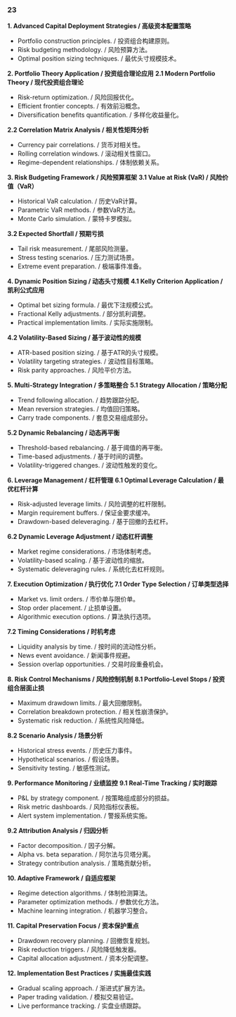 ### 23

**1. Advanced Capital Deployment Strategies / 高级资本配置策略**
- Portfolio construction principles. / 投资组合构建原则。
- Risk budgeting methodology. / 风险预算方法。
- Optimal position sizing techniques. / 最优头寸规模技术。

**2. Portfolio Theory Application / 投资组合理论应用**
**2.1 Modern Portfolio Theory / 现代投资组合理论**
- Risk-return optimization. / 风险回报优化。
- Efficient frontier concepts. / 有效前沿概念。
- Diversification benefits quantification. / 多样化收益量化。

**2.2 Correlation Matrix Analysis / 相关性矩阵分析**
- Currency pair correlations. / 货币对相关性。
- Rolling correlation windows. / 滚动相关性窗口。
- Regime-dependent relationships. / 体制依赖关系。

**3. Risk Budgeting Framework / 风险预算框架**
**3.1 Value at Risk (VaR) / 风险价值（VaR）**
- Historical VaR calculation. / 历史VaR计算。
- Parametric VaR methods. / 参数VaR方法。
- Monte Carlo simulation. / 蒙特卡罗模拟。

**3.2 Expected Shortfall / 预期亏损**
- Tail risk measurement. / 尾部风险测量。
- Stress testing scenarios. / 压力测试场景。
- Extreme event preparation. / 极端事件准备。

**4. Dynamic Position Sizing / 动态头寸规模**
**4.1 Kelly Criterion Application / 凯利公式应用**
- Optimal bet sizing formula. / 最优下注规模公式。
- Fractional Kelly adjustments. / 部分凯利调整。
- Practical implementation limits. / 实际实施限制。

**4.2 Volatility-Based Sizing / 基于波动性的规模**
- ATR-based position sizing. / 基于ATR的头寸规模。
- Volatility targeting strategies. / 波动性目标策略。
- Risk parity approaches. / 风险平价方法。

**5. Multi-Strategy Integration / 多策略整合**
**5.1 Strategy Allocation / 策略分配**
- Trend following allocation. / 趋势跟踪分配。
- Mean reversion strategies. / 均值回归策略。
- Carry trade components. / 套息交易组成部分。

**5.2 Dynamic Rebalancing / 动态再平衡**
- Threshold-based rebalancing. / 基于阈值的再平衡。
- Time-based adjustments. / 基于时间的调整。
- Volatility-triggered changes. / 波动性触发的变化。

**6. Leverage Management / 杠杆管理**
**6.1 Optimal Leverage Calculation / 最优杠杆计算**
- Risk-adjusted leverage limits. / 风险调整的杠杆限制。
- Margin requirement buffers. / 保证金要求缓冲。
- Drawdown-based deleveraging. / 基于回撤的去杠杆。

**6.2 Dynamic Leverage Adjustment / 动态杠杆调整**
- Market regime considerations. / 市场体制考虑。
- Volatility-based scaling. / 基于波动性的缩放。
- Systematic deleveraging rules. / 系统化去杠杆规则。

**7. Execution Optimization / 执行优化**
**7.1 Order Type Selection / 订单类型选择**
- Market vs. limit orders. / 市价单与限价单。
- Stop order placement. / 止损单设置。
- Algorithmic execution options. / 算法执行选项。

**7.2 Timing Considerations / 时机考虑**
- Liquidity analysis by time. / 按时间的流动性分析。
- News event avoidance. / 新闻事件规避。
- Session overlap opportunities. / 交易时段重叠机会。

**8. Risk Control Mechanisms / 风险控制机制**
**8.1 Portfolio-Level Stops / 投资组合层面止损**
- Maximum drawdown limits. / 最大回撤限制。
- Correlation breakdown protection. / 相关性崩溃保护。
- Systematic risk reduction. / 系统性风险降低。

**8.2 Scenario Analysis / 场景分析**
- Historical stress events. / 历史压力事件。
- Hypothetical scenarios. / 假设场景。
- Sensitivity testing. / 敏感性测试。

**9. Performance Monitoring / 业绩监控**
**9.1 Real-Time Tracking / 实时跟踪**
- P&L by strategy component. / 按策略组成部分的损益。
- Risk metric dashboards. / 风险指标仪表板。
- Alert system implementation. / 警报系统实施。

**9.2 Attribution Analysis / 归因分析**
- Factor decomposition. / 因子分解。
- Alpha vs. beta separation. / 阿尔法与贝塔分离。
- Strategy contribution analysis. / 策略贡献分析。

**10. Adaptive Framework / 自适应框架**
- Regime detection algorithms. / 体制检测算法。
- Parameter optimization methods. / 参数优化方法。
- Machine learning integration. / 机器学习整合。

**11. Capital Preservation Focus / 资本保护重点**
- Drawdown recovery planning. / 回撤恢复规划。
- Risk reduction triggers. / 风险降低触发器。
- Capital allocation adjustment. / 资本分配调整。

**12. Implementation Best Practices / 实施最佳实践**
- Gradual scaling approach. / 渐进式扩展方法。
- Paper trading validation. / 模拟交易验证。
- Live performance tracking. / 实盘业绩跟踪。
